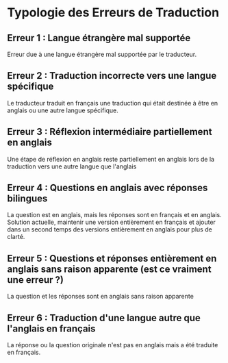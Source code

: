 
# Typologie des Erreurs de Traduction


## Erreur 1 : Langue étrangère mal supportée
Erreur due à une langue étrangère mal supportée par le traducteur.

## Erreur 2 : Traduction incorrecte vers une langue spécifique
Le traducteur traduit en français une traduction qui était destinée à être en anglais ou une autre langue spécifique.


## Erreur 3 : Réflexion intermédiaire partiellement en anglais
Une étape de réflexion en anglais reste partiellement en anglais lors de la traduction vers une autre langue que l'anglais


## Erreur 4 : Questions en anglais avec réponses bilingues
La question est en anglais, mais les réponses sont en français et en anglais. Solution actuelle, maintenir une version entièrement en français et ajouter dans un second temps des versions entièrement en anglais pour plus de clarté.

## Erreur 5 : Questions et réponses entièrement en anglais sans raison apparente (est ce vraiment une erreur ?)
La question et les réponses sont en anglais sans raison apparente


## Erreur 6 : Traduction d'une langue autre que l'anglais en français
La réponse ou la question originale n'est pas en anglais mais a été traduite en français.


